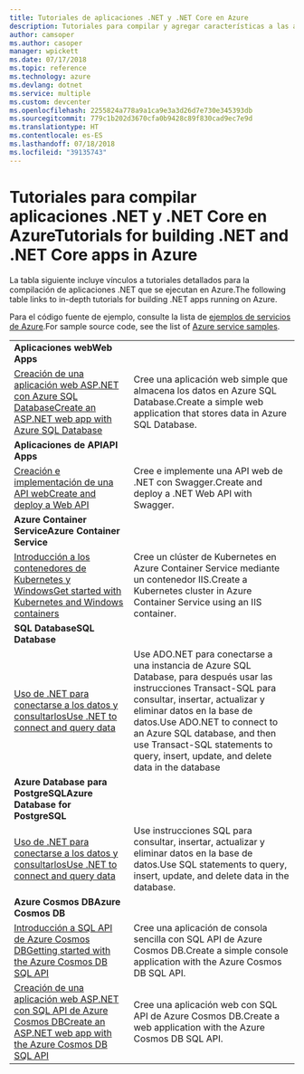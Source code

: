 ```yaml
---
title: Tutoriales de aplicaciones .NET y .NET Core en Azure
description: Tutoriales para compilar y agregar características a las aplicaciones móviles y web mediante servicios de Azure y .NET, .NET Core, ASP.NET, y ASP.NET Core.
author: camsoper
ms.author: casoper
manager: wpickett
ms.date: 07/17/2018
ms.topic: reference
ms.technology: azure
ms.devlang: dotnet
ms.service: multiple
ms.custom: devcenter
ms.openlocfilehash: 2255824a778a9a1ca9e3a3d26d7e730e345393db
ms.sourcegitcommit: 779c1b202d3670cfa0b9428c89f830cad9ec7e9d
ms.translationtype: HT
ms.contentlocale: es-ES
ms.lasthandoff: 07/18/2018
ms.locfileid: "39135743"
---
```

# <a name="tutorials-for-building-net-and-net-core-apps-in-azure"></a><span data-ttu-id="7862e-103">Tutoriales para compilar aplicaciones .NET y .NET Core en Azure</span><span class="sxs-lookup"><span data-stu-id="7862e-103">Tutorials for building .NET and .NET Core apps in Azure</span></span>

<span data-ttu-id="7862e-104">La tabla siguiente incluye vínculos a tutoriales detallados para la compilación de aplicaciones .NET que se ejecutan en Azure.</span><span class="sxs-lookup"><span data-stu-id="7862e-104">The following table links to in-depth tutorials for building .NET apps running on Azure.</span></span>

<span data-ttu-id="7862e-105">Para el código fuente de ejemplo, consulte la lista de [ejemplos de servicios de Azure](https://azure.microsoft.com/resources/samples/?platform=dotnet).</span><span class="sxs-lookup"><span data-stu-id="7862e-105">For sample source code, see the list of [Azure service samples](https://azure.microsoft.com/resources/samples/?platform=dotnet).</span></span>

| | |
|---|---|
| <span data-ttu-id="7862e-106">**Aplicaciones web**</span><span class="sxs-lookup"><span data-stu-id="7862e-106">**Web Apps**</span></span>||
| <span data-ttu-id="7862e-107">[Creación de una aplicación web ASP.NET con Azure SQL Database][1]</span><span class="sxs-lookup"><span data-stu-id="7862e-107">[Create an ASP.NET web app with Azure SQL Database][1]</span></span> | <span data-ttu-id="7862e-108">Cree una aplicación web simple que almacena los datos en Azure SQL Database.</span><span class="sxs-lookup"><span data-stu-id="7862e-108">Create a simple web application that stores data in Azure SQL Database.</span></span> |
| <span data-ttu-id="7862e-109">**Aplicaciones de API**</span><span class="sxs-lookup"><span data-stu-id="7862e-109">**API Apps**</span></span>||
| <span data-ttu-id="7862e-110">[Creación e implementación de una API web][3]</span><span class="sxs-lookup"><span data-stu-id="7862e-110">[Create and deploy a Web API][3]</span></span> | <span data-ttu-id="7862e-111">Cree e implemente una API web de .NET con Swagger.</span><span class="sxs-lookup"><span data-stu-id="7862e-111">Create and deploy a .NET Web API with Swagger.</span></span> | 
| <span data-ttu-id="7862e-112">**Azure Container Service**</span><span class="sxs-lookup"><span data-stu-id="7862e-112">**Azure Container Service**</span></span> ||
| <span data-ttu-id="7862e-113">[Introducción a los contenedores de Kubernetes y Windows][4]</span><span class="sxs-lookup"><span data-stu-id="7862e-113">[Get started with Kubernetes and Windows containers][4]</span></span> | <span data-ttu-id="7862e-114">Cree un clúster de Kubernetes en Azure Container Service mediante un contenedor IIS.</span><span class="sxs-lookup"><span data-stu-id="7862e-114">Create a Kubernetes cluster in Azure Container Service using an IIS container.</span></span>
| <span data-ttu-id="7862e-115">**SQL Database**</span><span class="sxs-lookup"><span data-stu-id="7862e-115">**SQL Database**</span></span> ||
| <span data-ttu-id="7862e-116">[Uso de .NET para conectarse a los datos y consultarlos][5]</span><span class="sxs-lookup"><span data-stu-id="7862e-116">[Use .NET to connect and query data][5]</span></span> | <span data-ttu-id="7862e-117">Use ADO.NET para conectarse a una instancia de Azure SQL Database, para después usar las instrucciones Transact-SQL para consultar, insertar, actualizar y eliminar datos en la base de datos.</span><span class="sxs-lookup"><span data-stu-id="7862e-117">Use ADO.NET to connect to an Azure SQL database, and then use Transact-SQL statements to query, insert, update, and delete data in the database</span></span> | 
| <span data-ttu-id="7862e-118">**Azure Database para PostgreSQL**</span><span class="sxs-lookup"><span data-stu-id="7862e-118">**Azure Database for PostgreSQL**</span></span> ||
| <span data-ttu-id="7862e-119">[Uso de .NET para conectarse a los datos y consultarlos][6]</span><span class="sxs-lookup"><span data-stu-id="7862e-119">[Use .NET to connect and query data][6]</span></span> | <span data-ttu-id="7862e-120">Use instrucciones SQL para consultar, insertar, actualizar y eliminar datos en la base de datos.</span><span class="sxs-lookup"><span data-stu-id="7862e-120">Use SQL statements to query, insert, update, and delete data in the database.</span></span> |
| <span data-ttu-id="7862e-121">**Azure Cosmos DB**</span><span class="sxs-lookup"><span data-stu-id="7862e-121">**Azure Cosmos DB**</span></span> ||
| <span data-ttu-id="7862e-122">[Introducción a SQL API de Azure Cosmos DB][7]</span><span class="sxs-lookup"><span data-stu-id="7862e-122">[Getting started with the Azure Cosmos DB SQL API][7]</span></span> | <span data-ttu-id="7862e-123">Cree una aplicación de consola sencilla con SQL API de Azure Cosmos DB.</span><span class="sxs-lookup"><span data-stu-id="7862e-123">Create a simple console application with the Azure Cosmos DB SQL API.</span></span> |
| <span data-ttu-id="7862e-124">[Creación de una aplicación web ASP.NET con SQL API de Azure Cosmos DB][8]</span><span class="sxs-lookup"><span data-stu-id="7862e-124">[Create an ASP.NET web app with the Azure Cosmos DB SQL API][8]</span></span> | <span data-ttu-id="7862e-125">Cree una aplicación web con SQL API de Azure Cosmos DB.</span><span class="sxs-lookup"><span data-stu-id="7862e-125">Create a web application with the Azure Cosmos DB SQL API.</span></span> |

[1]: /azure/app-service-web/app-service-web-tutorial-dotnet-sqldatabase
[2]: /azure/cosmos-db/sql-api-dotnet-application
[3]: /azure/app-service-api/app-service-api-dotnet-get-started
[4]: /azure/container-service/container-service-kubernetes-windows-walkthrough
[5]: /azure/sql-database/sql-database-connect-query-dotnet
[6]: /azure/postgresql/connect-csharp
[7]: /azure/cosmos-db/sql-api-get-started
[8]: /azure/cosmos-db/sql-api-dotnet-application
